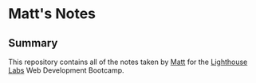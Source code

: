 <!-- # denotes a header; ###### denotes the smallest header size -->
# Matt's Notes 

## Summary

This repository contains all of the notes taken by [Matt](https://github.com/xynyx) for the [Lighthouse Labs](https://www.lighthouselabs.ca/) Web Development Bootcamp.

